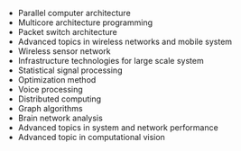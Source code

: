 + Parallel computer architecture 
+ Multicore architecture programming 
+ Packet switch architecture 
+ Advanced topics in wireless networks and mobile system 
+ Wireless sensor network 
+ Infrastructure technologies for large scale system 
+ Statistical signal processing 
+ Optimization method 
+ Voice processing 
+ Distributed computing
+ Graph algorithms 
+ Brain network analysis 
+ Advanced topics in system and network performance 
+ Advanced topic in computational vision 



